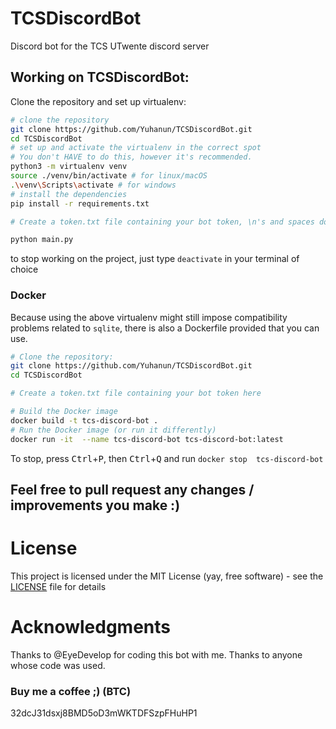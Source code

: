 # TCSDiscordBot
Discord bot for the TCS UTwente discord server

## Working on TCSDiscordBot:
Clone the repository and set up virtualenv:

```sh
# clone the repository
git clone https://github.com/Yuhanun/TCSDiscordBot.git
cd TCSDiscordBot
# set up and activate the virtualenv in the correct spot
# You don't HAVE to do this, however it's recommended.
python3 -m virtualenv venv
source ./venv/bin/activate # for linux/macOS
.\venv\Scripts\activate # for windows
# install the dependencies
pip install -r requirements.txt

# Create a token.txt file containing your bot token, \n's and spaces don't matter at the end or begin, the token is .strip()'d

python main.py
```
to stop working on the project, just type `deactivate` in your terminal of choice

### Docker
Because using the above virtualenv might still impose compatibility problems related to `sqlite`, there is also a Dockerfile provided that you can use.
```sh
# Clone the repository:
git clone https://github.com/Yuhanun/TCSDiscordBot.git
cd TCSDiscordBot

# Create a token.txt file containing your bot token here

# Build the Docker image
docker build -t tcs-discord-bot .
# Run the Docker image (or run it differently)
docker run -it  --name tcs-discord-bot tcs-discord-bot:latest
```
To stop, press <kbd>Ctrl</kbd>+<kbd>P</kbd>, then <kbd>Ctrl</kbd>+<kbd>Q</kbd> and run `docker stop  tcs-discord-bot`

## Feel free to pull request any changes / improvements you make :) ##

# License #
This project is licensed under the MIT License (yay, free software) - see the [LICENSE](https://github.com/Yuhanun/TCSDiscordBot/blob/master/LICENSE) file for details

# Acknowledgments #
Thanks to @EyeDevelop for coding this bot with me.
Thanks to anyone whose code was used.

### Buy me a coffee ;) (BTC) ###
32dcJ31dsxj8BMD5oD3mWKTDFSzpFHuHP1
